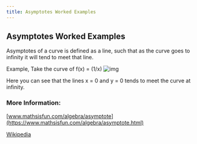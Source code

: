 ```yaml
---
title: Asymptotes Worked Examples
---
```

## Asymptotes Worked Examples

Asymptotes of a curve is defined as a line, such that as the curve goes to infinity it will tend to meet that line.

Example,
Take the curve of f(x) = (1/x)
![img](https://qph.fs.quoracdn.net/main-qimg-c5be56e1b5d297b9995615a47707f52b.webp)

Here you can see that the lines x = 0 and y = 0 tends to meet the curve at infinity.

### More Information:
[www.mathsisfun.com/algebra/asymptote](https://www.mathsisfun.com/algebra/asymptote.html)

[Wikipedia](https://en.wikipedia.org/wiki/Asymptote)
